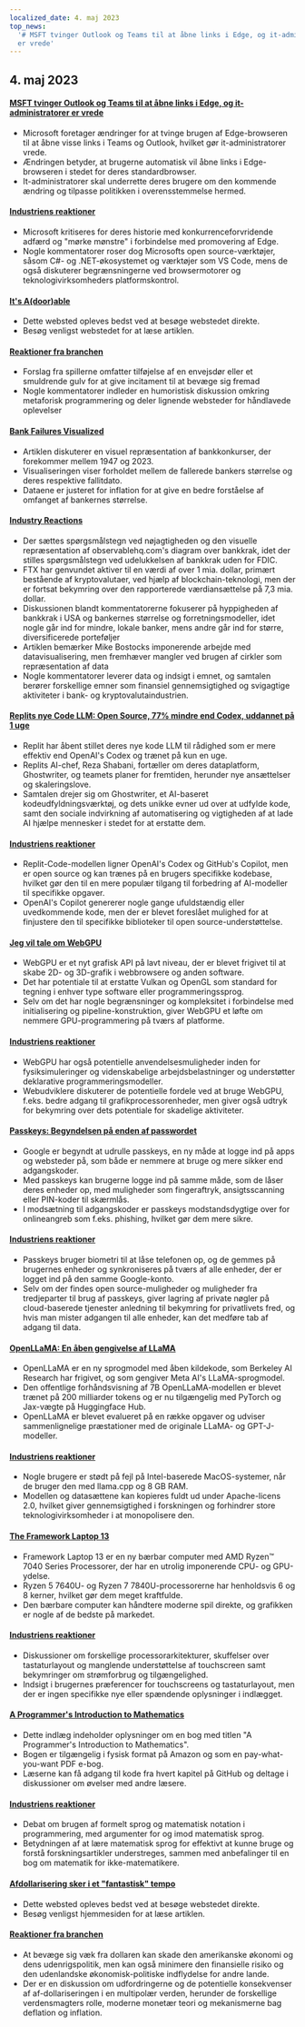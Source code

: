 ```yaml
---
localized_date: 4. maj 2023
top_news:
  '# MSFT tvinger Outlook og Teams til at åbne links i Edge, og it-administratorer
  er vrede'
---
```




## 4. maj 2023

#### [MSFT tvinger Outlook og Teams til at åbne links i Edge, og it-administratorer er vrede](https://www.theverge.com/2023/5/3/23709297/microsoft-edge-force-outlook-teams-web-links-open)

- Microsoft foretager ændringer for at tvinge brugen af Edge-browseren til at åbne visse links i Teams og Outlook, hvilket gør it-administratorer vrede.
- Ændringen betyder, at brugerne automatisk vil åbne links i Edge-browseren i stedet for deres standardbrowser.
- It-administratorer skal underrette deres brugere om den kommende ændring og tilpasse politikken i overensstemmelse hermed.

#### [Industriens reaktioner](http://news.ycombinator.com/item?id=35800158)

- Microsoft kritiseres for deres historie med konkurrenceforvridende adfærd og "mørke mønstre" i forbindelse med promovering af Edge.
- Nogle kommentatorer roser dog Microsofts open source-værktøjer, såsom C#- og .NET-økosystemet og værktøjer som VS Code, mens de også diskuterer begrænsningerne ved browsermotorer og teknologivirksomheders platformskontrol.

#### [It's A(door)able](https://ncase.me/door/)

- Dette websted opleves bedst ved at besøge webstedet direkte.
- Besøg venligst webstedet for at læse artiklen.

#### [Reaktioner fra branchen](http://news.ycombinator.com/item?id=35800492)

- Forslag fra spillerne omfatter tilføjelse af en envejsdør eller et smuldrende gulv for at give incitament til at bevæge sig fremad
- Nogle kommentatorer indleder en humoristisk diskussion omkring metaforisk programmering og deler lignende websteder for håndlavede oplevelser

#### [Bank Failures Visualized](https://observablehq.com/@mbostock/bank-failures)

- Artiklen diskuterer en visuel repræsentation af bankkonkurser, der forekommer mellem 1947 og 2023.
- Visualiseringen viser forholdet mellem de fallerede bankers størrelse og deres respektive fallitdato.
- Dataene er justeret for inflation for at give en bedre forståelse af omfanget af bankernes størrelse.

#### [Industry Reactions](http://news.ycombinator.com/item?id=35795975)

- Der sættes spørgsmålstegn ved nøjagtigheden og den visuelle repræsentation af observablehq.com's diagram over bankkrak, idet der stilles spørgsmålstegn ved udelukkelsen af bankkrak uden for FDIC.
- FTX har genvundet aktiver til en værdi af over 1 mia. dollar, primært bestående af kryptovalutaer, ved hjælp af blockchain-teknologi, men der er fortsat bekymring over den rapporterede værdiansættelse på 7,3 mia. dollar.
- Diskussionen blandt kommentatorerne fokuserer på hyppigheden af bankkrak i USA og bankernes størrelse og forretningsmodeller, idet nogle går ind for mindre, lokale banker, mens andre går ind for større, diversificerede porteføljer
- Artiklen bemærker Mike Bostocks imponerende arbejde med datavisualisering, men fremhæver mangler ved brugen af cirkler som repræsentation af data
- Nogle kommentatorer leverer data og indsigt i emnet, og samtalen berører forskellige emner som finansiel gennemsigtighed og svigagtige aktiviteter i bank- og kryptovalutaindustrien.

#### [Replits nye Code LLM: Open Source, 77% mindre end Codex, uddannet på 1 uge](https://www.latent.space/p/reza-shabani#details)

- Replit har åbent stillet deres nye kode LLM til rådighed som er mere effektiv end OpenAI's Codex og trænet på kun en uge.
- Replits AI-chef, Reza Shabani, fortæller om deres dataplatform, Ghostwriter, og teamets planer for fremtiden, herunder nye ansættelser og skaleringslove.
- Samtalen drejer sig om Ghostwriter, et AI-baseret kodeudfyldningsværktøj, og dets unikke evner ud over at udfylde kode, samt den sociale indvirkning af automatisering og vigtigheden af at lade AI hjælpe mennesker i stedet for at erstatte dem.

#### [Industriens reaktioner](http://news.ycombinator.com/item?id=35803435)

- Replit-Code-modellen ligner OpenAI's Codex og GitHub's Copilot, men er open source og kan trænes på en brugers specifikke kodebase, hvilket gør den til en mere populær tilgang til forbedring af AI-modeller til specifikke opgaver.
- OpenAI's Copilot genererer nogle gange ufuldstændig eller uvedkommende kode, men der er blevet foreslået mulighed for at finjustere den til specifikke biblioteker til open source-understøttelse.

#### [Jeg vil tale om WebGPU](https://cohost.org/mcc/post/1406157-i-want-to-talk-about-webgpu)

- WebGPU er et nyt grafisk API på lavt niveau, der er blevet frigivet til at skabe 2D- og 3D-grafik i webbrowsere og anden software.
- Det har potentiale til at erstatte Vulkan og OpenGL som standard for tegning i enhver type software eller programmeringssprog.
- Selv om det har nogle begrænsninger og kompleksitet i forbindelse med initialisering og pipeline-konstruktion, giver WebGPU et løfte om nemmere GPU-programmering på tværs af platforme.

#### [Industriens reaktioner](http://news.ycombinator.com/item?id=35800988)

- WebGPU har også potentielle anvendelsesmuligheder inden for fysiksimuleringer og videnskabelige arbejdsbelastninger og understøtter deklarative programmeringsmodeller.
- Webudviklere diskuterer de potentielle fordele ved at bruge WebGPU, f.eks. bedre adgang til grafikprocessorenheder, men giver også udtryk for bekymring over dets potentiale for skadelige aktiviteter.

#### [Passkeys: Begyndelsen på enden af passwordet](https://blog.google/technology/safety-security/the-beginning-of-the-end-of-the-password/)

- Google er begyndt at udrulle passkeys, en ny måde at logge ind på apps og websteder på, som både er nemmere at bruge og mere sikker end adgangskoder.
- Med passkeys kan brugerne logge ind på samme måde, som de låser deres enheder op, med muligheder som fingeraftryk, ansigtsscanning eller PIN-koder til skærmlås.
- I modsætning til adgangskoder er passkeys modstandsdygtige over for onlineangreb som f.eks. phishing, hvilket gør dem mere sikre.

#### [Industriens reaktioner](http://news.ycombinator.com/item?id=35801392)

- Passkeys bruger biometri til at låse telefonen op, og de gemmes på brugernes enheder og synkroniseres på tværs af alle enheder, der er logget ind på den samme Google-konto.
- Selv om der findes open source-muligheder og muligheder fra tredjeparter til brug af passkeys, giver lagring af private nøgler på cloud-baserede tjenester anledning til bekymring for privatlivets fred, og hvis man mister adgangen til alle enheder, kan det medføre tab af adgang til data.

#### [OpenLLaMA: En åben gengivelse af LLaMA](https://github.com/openlm-research/open_llama)

- OpenLLaMA er en ny sprogmodel med åben kildekode, som Berkeley AI Research har frigivet, og som gengiver Meta AI's LLaMA-sprogmodel.
- Den offentlige forhåndsvisning af 7B OpenLLaMA-modellen er blevet trænet på 200 milliarder tokens og er nu tilgængelig med PyTorch og Jax-vægte på Huggingface Hub.
- OpenLLaMA er blevet evalueret på en række opgaver og udviser sammenlignelige præstationer med de originale LLaMA- og GPT-J-modeller.

#### [Industriens reaktioner](http://news.ycombinator.com/item?id=35798888)

- Nogle brugere er stødt på fejl på Intel-baserede MacOS-systemer, når de bruger den med llama.cpp og 8 GB RAM.
- Modellen og datasættene kan kopieres fuldt ud under Apache-licens 2.0, hvilket giver gennemsigtighed i forskningen og forhindrer store teknologivirksomheder i at monopolisere den.

#### [The Framework Laptop 13](https://frame.work/blog/announcing-the-framework-laptop-13-powered-by-amd-ryzen)

- Framework Laptop 13 er en ny bærbar computer med AMD Ryzen™ 7040 Series Processorer, der har en utrolig imponerende CPU- og GPU-ydelse.
- Ryzen 5 7640U- og Ryzen 7 7840U-processorerne har henholdsvis 6 og 8 kerner, hvilket gør dem meget kraftfulde.
- Den bærbare computer kan håndtere moderne spil direkte, og grafikken er nogle af de bedste på markedet.

#### [Industriens reaktioner](http://news.ycombinator.com/item?id=35802210)

- Diskussioner om forskellige processorarkitekturer, skuffelser over tastaturlayout og manglende understøttelse af touchscreen samt bekymringer om strømforbrug og tilgængelighed.
- Indsigt i brugernes præferencer for touchscreens og tastaturlayout, men der er ingen specifikke nye eller spændende oplysninger i indlægget.

#### [A Programmer's Introduction to Mathematics](https://pimbook.org)

- Dette indlæg indeholder oplysninger om en bog med titlen "A Programmer's Introduction to Mathematics".
- Bogen er tilgængelig i fysisk format på Amazon og som en pay-what-you-want PDF e-bog.
- Læserne kan få adgang til kode fra hvert kapitel på GitHub og deltage i diskussioner om øvelser med andre læsere.

#### [Industriens reaktioner](http://news.ycombinator.com/item?id=35800136)

- Debat om brugen af formelt sprog og matematisk notation i programmering, med argumenter for og imod matematisk sprog.
- Betydningen af at lære matematisk sprog for effektivt at kunne bruge og forstå forskningsartikler understreges, sammen med anbefalinger til en bog om matematik for ikke-matematikere.

#### [Afdollarisering sker i et "fantastisk" tempo](https://www.bloomberg.com/news/articles/2023-04-18/de-dollarization-is-happening-at-a-stunning-pace-jen-says)

- Dette websted opleves bedst ved at besøge webstedet direkte.
- Besøg venligst hjemmesiden for at læse artiklen.

#### [Reaktioner fra branchen](http://news.ycombinator.com/item?id=35796915)

- At bevæge sig væk fra dollaren kan skade den amerikanske økonomi og dens udenrigspolitik, men kan også minimere den finansielle risiko og den udenlandske økonomisk-politiske indflydelse for andre lande.
- Der er en diskussion om udfordringerne og de potentielle konsekvenser af af-dollariseringen i en multipolær verden, herunder de forskellige verdensmagters rolle, moderne monetær teori og mekanismerne bag deflation og inflation.


